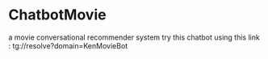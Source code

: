 # ChatbotMovie
a movie conversational recommender system
try this chatbot using this link : tg://resolve?domain=KenMovieBot
